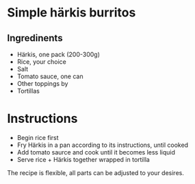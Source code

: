 # Simple härkis burritos

## Ingredinents
- Härkis, one pack (200-300g)
- Rice, your choice
- Salt
- Tomato sauce, one can
- Other toppings by 
- Tortillas

# Instructions
- Begin rice first
- Fry Härkis in a pan according to its instructions, until cooked
- Add tomato saurce and cook until it becomes less liquid
- Serve rice + Härkis together wrapped in tortilla

The recipe is flexible, all parts can be adjusted to your desires.
